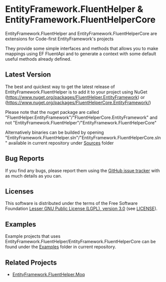 EntityFramework.FluentHelper & EntityFramework.FluentHelperCore
=====================
EntityFramework.FluentHelper and EntityFramework.FluentHelperCore are extensions for Code-first EntityFramework's projects

They provide some simple interfaces and methods that allows you to make mappings using EF FluentApi and to generate a context with some default useful methods already defined.

Latest Version
--------------
The best and quickest way to get the latest release of EntityFramework.FluentHelper is to add it to your project using 
NuGet (<https://www.nuget.org/packages/FluentHelper.EntityFramework>) or (https://www.nuget.org/packages/FluentHelperCore.EntityFramework/)

Please note that the nuget package are called "FluentHelper.EntityFramework"/"FluentHelperCore.EntityFramework" and not "EntityFramework.FluentHelper"/"EntityFramework.FluentHelperCore"

Alternatively binaries can be builded by opening "EntityFramework.FluentHelper.sln"/"EntityFramework.FluentHelperCore.sln" available in current repository under [Sources](https://github.com/MrSeekino/EntityFramework.FluentHelper/tree/master/Sources) folder

Bug Reports
-----------
If you find any bugs, please report them using the [GitHub issue tracker](https://github.com/MrSeekino/EntityFramework.FluentHelper/issues) with as much details as you can.

Licenses
--------
This software is distributed under the terms of the Free Software Foundation [Lesser GNU Public License (LGPL), version 3.0](http://www.gnu.org/licenses/lgpl-3.0-standalone.html) (see [LICENSE](LICENSE)).

Examples
--------
Example projects that uses EntityFramework.FluentHelper/EntityFramework.FluentHelperCore can be found under the [Examples](https://github.com/MrSeekino/EntityFramework.FluentHelper/tree/master/Examples) folder in current repository.

Related Projects
--------
  - [EntityFramework.FluentHelper.Moq](https://github.com/MrSeekino/EntityFramework.FluentHelper.Moq)
